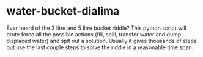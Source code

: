 # water-bucket-dialima
Ever heard of the 3 litre and 5 litre bucket riddle? This python script will brute force all the possible actions (fill, spill, transfer water and dump displaced water) and spit out a solution. Usually it gives thousands of steps but use the last couple steps to solve the riddle in a reasonable time span.

